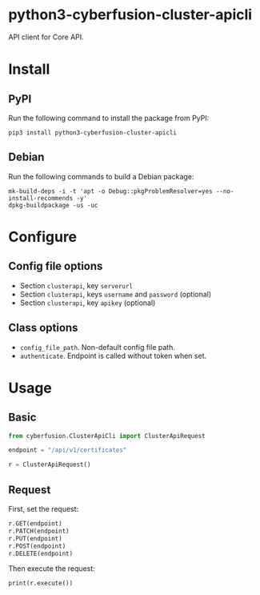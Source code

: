 # python3-cyberfusion-cluster-apicli

API client for Core API.

# Install

## PyPI

Run the following command to install the package from PyPI:

    pip3 install python3-cyberfusion-cluster-apicli

## Debian

Run the following commands to build a Debian package:

    mk-build-deps -i -t 'apt -o Debug::pkgProblemResolver=yes --no-install-recommends -y'
    dpkg-buildpackage -us -uc

# Configure

## Config file options

* Section `clusterapi`, key `serverurl`
* Section `clusterapi`, keys `username` and `password` (optional)
* Section `clusterapi`, key `apikey` (optional)

## Class options

* `config_file_path`. Non-default config file path.
* `authenticate`. Endpoint is called without token when set.

# Usage

## Basic

```python
from cyberfusion.ClusterApiCli import ClusterApiRequest

endpoint = "/api/v1/certificates"

r = ClusterApiRequest()
```

## Request

First, set the request:

```python
r.GET(endpoint)
r.PATCH(endpoint)
r.PUT(endpoint)
r.POST(endpoint)
r.DELETE(endpoint)
```

Then execute the request:

```
print(r.execute())
```
